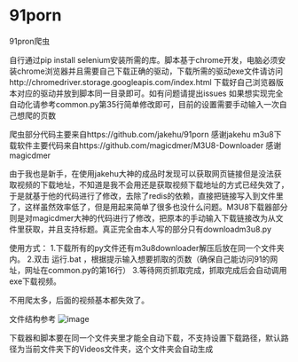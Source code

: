 # 91porn
91pron爬虫

自行通过pip install selenium安装所需的库。脚本基于chrome开发，电脑必须安装chrome浏览器并且需要自己下载正确的驱动，下载所需的驱动exe文件请访问http://chromedriver.storage.googleapis.com/index.html 下载好自己浏览器版本对应的驱动并放到脚本同一目录即可。如有问题请提出issues
如果想实现完全自动化请参考common.py第35行简单修改即可，目前的设置需要手动输入一次自己想爬的页数



爬虫部分代码主要来自https://github.com/jakehu/91porn 感谢jakehu
m3u8下载软件主要代码来自https://github.com/magicdmer/M3U8-Downloader 感谢magicdmer

由于我也是新手，在使用jakehu大神的成品时发现可以获取网页链接但是没法获取视频的下载地址，不知道是我不会用还是获取视频下载地址的方式已经失效了，于是就基于他的代码进行了修改，去除了redis的依赖，直接把链接写入到文件里了，这样虽然效率低了，但是用起来简单了很多也没什么问题。M3U8下载器部分则是对magicdmer大神的代码进行了修改，把原本的手动输入下载链接改为从文件里获取，并且支持标题。真正完全由本人写的部分只有downloadm3u8.py

使用方式：
1.下载所有的py文件还有m3u8downloader解压后放在同一个文件夹内。
2.双击  运行.bat ，根据提示输入想要抓取的页数（确保自己能访问91的网址，网址在common.py的第16行）
3.等待网页抓取完成，抓取完成后会自动调用exe下载视频。


不用爬太多，后面的视频基本都失效了。


文件结构参考
![image](https://user-images.githubusercontent.com/18001712/128702481-1143a662-dd76-483b-9cd5-c6c423188254.png)

下载器和脚本要在同一个文件夹里才能全自动下载，不支持设置下载路径，默认路径为当前文件夹下的Videos文件夹，这个文件夹会自动生成
